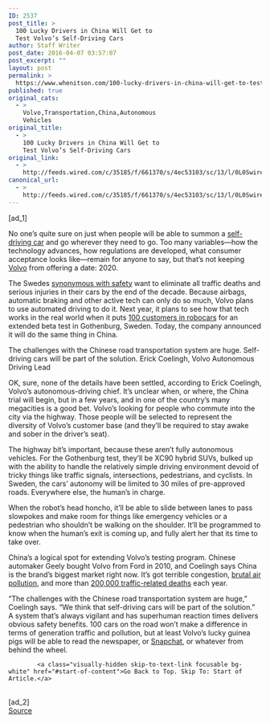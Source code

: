 ```yaml
---
ID: 2537
post_title: >
  100 Lucky Drivers in China Will Get to
  Test Volvo’s Self-Driving Cars
author: Staff Writer
post_date: 2016-04-07 03:57:07
post_excerpt: ""
layout: post
permalink: >
  https://www.whenitson.com/100-lucky-drivers-in-china-will-get-to-test-volvos-self-driving-cars/
published: true
original_cats:
  - >
    Volvo,Transportation,China,Autonomous
    Vehicles
original_title:
  - >
    100 Lucky Drivers in China Will Get to
    Test Volvo’s Self-Driving Cars
original_link:
  - >
    http://feeds.wired.com/c/35185/f/661370/s/4ec53103/sc/13/l/0L0Swired0N0C20A160C0A40Cvolvos0Egonna0Eput0Echinese0Ecustomers0Eself0Edriving0Ecars0C/story01.htm
canonical_url:
  - >
    http://feeds.wired.com/c/35185/f/661370/s/4ec53103/sc/13/l/0L0Swired0N0C20A160C0A40Cvolvos0Egonna0Eput0Echinese0Ecustomers0Eself0Edriving0Ecars0C/story01.htm
---
```

 [ad_1]
<br><div id=""><p>No one’s quite sure on just when people will be able to summon a <a href="http://www.wired.com/tag/autonomous-vehicles/">self-driving car</a> and go wherever they need to go. Too many variables—how the technology advances, how regulations are developed, what consumer acceptance looks like—remain for anyone to say, but that’s not keeping <a href="http://www.wired.com/tag/volvo">Volvo</a> from offering a date: 2020.</p>
<p>The Swedes <a href="http://www.wired.com/2015/07/volvo-kills-passenger-seat-make-room-baby/">synonymous with safety</a> want to eliminate all traffic deaths and serious injuries in their cars by the end of the decade. Because airbags, automatic braking and other active tech can only do so much, Volvo plans to use automated driving to do it. Next year, it plans to see how that tech works in the real world when it puts <a href="http://www.wired.com/2015/02/volvo-will-test-self-driving-cars-real-customers-2017/">100 customers in robocars</a> for an extended beta test in Gothenburg, Sweden. Today, the company announced it will do the same thing in China.</p>
<p data-js="fader" class="pullquote carve fader">
	The challenges with the Chinese road transportation system are huge. Self-driving cars will be part of the solution.	<span class="attribution">Erick Coelingh, Volvo Autonomous Driving Lead</span>
</p>

<p>OK, sure, none of the details have been settled, according to Erick Coelingh, Volvo’s autonomous-driving chief. It’s unclear when, or where, the China trial will begin, but in a few years, and in one of the country’s many megacities is a good bet. Volvo’s looking for people who commute into the city via the highway. Those people will be selected to represent the diversity of Volvo’s customer base (and they’ll be required to stay awake and sober in the driver’s seat).</p>
<p>The highway bit’s important, because these aren’t fully autonomous vehicles. For the Gothenburg test, they’ll be XC90 hybrid SUVs, bulked up with the ability to handle the relatively simple driving environment devoid of tricky things like traffic signals, intersections, pedestrians, and cyclists. In Sweden, the cars’ autonomy will be limited to 30 miles of pre-approved roads. Everywhere else, the human’s in charge.</p>



<p>When the robot’s head honcho, it’ll be able to slide between lanes to pass slowpokes and make room for things like emergency vehicles or a pedestrian who shouldn’t be walking on the shoulder. It’ll be programmed to know when the human’s exit is coming up, and fully alert her that its time to take over.</p>
<p>China’s a logical spot for extending Volvo’s testing program. Chinese automaker Geely bought Volvo from Ford in 2010, and Coelingh says China is the brand’s biggest market right now. It’s got terrible congestion, <a href="http://www.wired.com/2015/05/souvid-datta-china-pollution/">brutal air pollution</a>, and more than <a href="http://usa.chinadaily.com.cn/epaper/2015-05/06/content_20636976.htm">200,000 traffic-related deaths</a> each year.</p>
<p>“The challenges with the Chinese road transportation system are huge,” Coelingh says. “We think that self-driving cars will be part of the solution.” A system that’s always vigilant and has superhuman reaction times delivers obvious safety benefits. 100 cars on the road won’t make a difference in terms of generation traffic and pollution, but at least Volvo’s lucky guinea pigs will be able to read the newspaper, or <a href="http://www.wired.com/2016/04/how-to-use-snapchat-guide-millennials/" target="_blank">Snapchat</a>, or whatever from behind the wheel.</p>

			<a class="visually-hidden skip-to-text-link focusable bg-white" href="#start-of-content">Go Back to Top. Skip To: Start of Article.</a>

			
</div>
<br>[ad_2]
<br><a href="http://feeds.wired.com/c/35185/f/661370/s/4ec53103/sc/13/l/0L0Swired0N0C20A160C0A40Cvolvos0Egonna0Eput0Echinese0Ecustomers0Eself0Edriving0Ecars0C/story01.htm">Source </a>